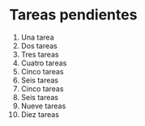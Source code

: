 # Tareas pendientes

1. Una tarea
2. Dos tareas
3. Tres tareas
4. Cuatro tareas
5. Cinco tareas
6. Seis tareas
7. Cinco tareas
8. Seis tareas
9. Nueve tareas
10. Diez tareas
